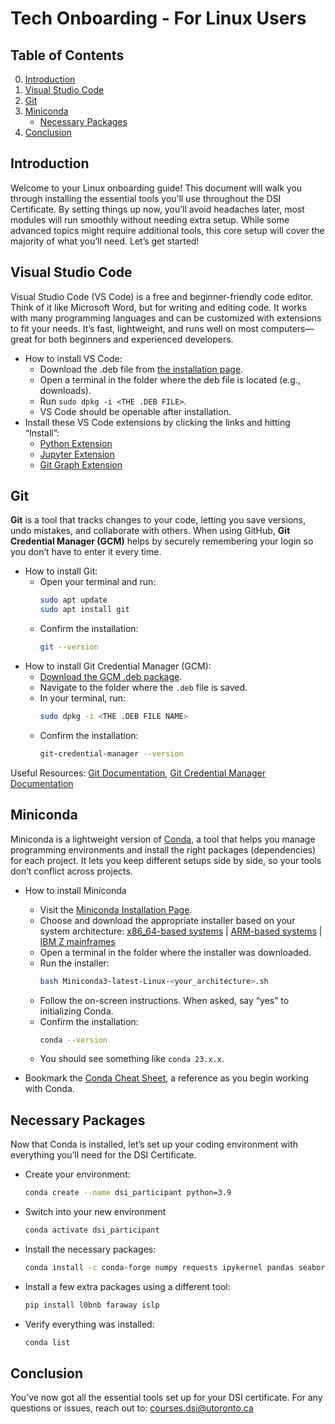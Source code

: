 # Tech Onboarding - For Linux Users

## Table of Contents

0. [Introduction](#introduction)
1. [Visual Studio Code](#visual-studio-code)
2. [Git](#git)
3. [Miniconda](#miniconda)
    - [Necessary Packages](#necessary-packages)
4. [Conclusion](#conclusion)

## Introduction
Welcome to your Linux onboarding guide! This document will walk you through installing the essential tools you’ll use throughout the DSI Certificate. By setting things up now, you’ll avoid headaches later, most modules will run smoothly without needing extra setup. While some advanced topics might require additional tools, this core setup will cover the majority of what you’ll need. Let’s get started!

## Visual Studio Code
Visual Studio Code (VS Code) is a free and beginner-friendly code editor. Think of it like Microsoft Word, but for writing and editing code. It works with many programming languages and can be customized with extensions to fit your needs. It’s fast, lightweight, and runs well on most computers—great for both beginners and experienced developers.

- How to install VS Code:
  - Download the .deb file from [the installation page](https://code.visualstudio.com).
  - Open a terminal in the folder where the deb file is located (e.g., downloads).
  - Run `sudo dpkg -i <THE .DEB FILE>`.
  - VS Code should be openable after installation.
- Install these VS Code extensions by clicking the links and hitting “Install”:
  - [Python Extension](https://marketplace.visualstudio.com/items?itemName=ms-python.python)
  - [Jupyter Extension](https://marketplace.visualstudio.com/items?itemName=ms-toolsai.jupyter)
  - [Git Graph Extension](https://marketplace.visualstudio.com/items?itemName=mhutchie.git-graph)

## Git
**Git** is a tool that tracks changes to your code, letting you save versions, undo mistakes, and collaborate with others. When using GitHub, **Git Credential Manager (GCM)** helps by securely remembering your login so you don’t have to enter it every time.

- How to install Git:
  - Open your terminal and run:
    ```bash
    sudo apt update
    sudo apt install git
    ```
  - Confirm the installation:
    ```bash
    git --version
    ```
- How to install Git Credential Manager (GCM):
  - [Download the GCM .deb package](https://github.com/git-ecosystem/git-credential-manager/releases/tag/v2.4.1).
  - Navigate to the folder where the `.deb` file is saved.
  - In your terminal, run:
    ```bash
    sudo dpkg -i <THE .DEB FILE NAME>
    ```
  - Confirm the installation:
    ```bash
    git-credential-manager --version
    ```

Useful Resources: [Git Documentation](https://git-scm.com/doc), [Git Credential Manager Documentation](https://github.com/git-ecosystem/git-credential-manager/blob/main/README.md)

## Miniconda

Miniconda is a lightweight version of [Conda](https://en.wikipedia.org/wiki/Conda_(package_manager)), a tool that helps you manage programming environments and install the right packages (dependencies) for each project. It lets you keep different setups side by side, so your tools don’t conflict across projects.

- How to install Miniconda
  - Visit the [Miniconda Installation Page](https://docs.conda.io/projects/miniconda/en/latest/index.html).
  - Choose and download the appropriate installer based on your system architecture: [x86_64-based systems](https://repo.anaconda.com/miniconda/Miniconda3-latest-Linux-x86_64.sh) | [ARM-based systems](https://repo.anaconda.com/miniconda/Miniconda3-latest-Linux-aarch64.sh) | [IBM Z mainframes](https://repo.anaconda.com/miniconda/Miniconda3-latest-Linux-s390x.sh)
  - Open a terminal in the folder where the installer was downloaded.
  - Run the installer:
    ```bash
    bash Miniconda3-latest-Linux-<your_architecture>.sh
    ```
  - Follow the on-screen instructions. When asked, say “yes” to initializing Conda.
  - Confirm the installation:
    ```bash
    conda --version
    ```
  - You should see something like `conda 23.x.x`.

- Bookmark the [Conda Cheat Sheet](https://conda.io/projects/conda/en/latest/user-guide/cheatsheet.html), a reference as you begin working with Conda.

## Necessary Packages

Now that Conda is installed, let’s set up your coding environment with everything you’ll need for the DSI Certificate.

- Create your environment:
  ```bash
  conda create --name dsi_participant python=3.9
  ```

- Switch into your new environment
  ```bash
  conda activate dsi_participant
  ```

- Install the necessary packages:
  ```bash
  conda install -c conda-forge numpy requests ipykernel pandas seaborn scikit-learn python-dotenv dask "pyarrow>=11.0.0" sacred sqlalchemy psycopg2 shap fancyimpute missingno tensorflow matplotlib plotly nbformat scikit-image opencv transformers yfinance pygam pybind11
  ```

- Install a few extra packages using a different tool:
  ```bash
  pip install l0bnb faraway islp
  ```

- Verify everything was installed:
  ```bash
  conda list
  ```

## Conclusion
You’ve now got all the essential tools set up for your DSI certificate. For any questions or issues, reach out to: courses.dsi@utoronto.ca